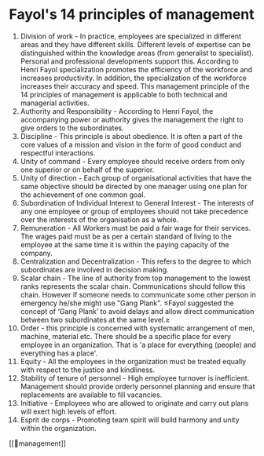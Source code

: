 # Fayol's 14 principles of management

1.  Division of work - In practice, employees are specialized in different areas and they have different skills. Different levels of expertise can be distinguished within the knowledge areas (from generalist to specialist). Personal and professional developments support this. According to Henri Fayol specialization promotes the efficiency of the workforce and increases productivity. In addition, the specialization of the workforce increases their accuracy and speed. This management principle of the 14 principles of management is applicable to both technical and managerial activities.
2.  Authority and Responsibility - According to Henri Fayol, the accompanying power or authority gives the management the right to give orders to the subordinates.
3.  Discipline - This principle is about obedience. It is often a part of the core values of a mission and vision in the form of good conduct and respectful interactions.
4.  Unity of command - Every employee should receive orders from only one superior or on behalf of the superior.
5.  Unity of direction - Each group of organisational activities that have the same objective should be directed by one manager using one plan for the achievement of one common goal.
6.  Subordination of Individual Interest to General Interest - The interests of any one employee or group of employees should not take precedence over the interests of the organisation as a whole.
7.  Remuneration - All Workers must be paid a fair wage for their services. The wages paid must be as per a certain standard of living to the employee at the same time it is within the paying capacity of the company.
8.  Centralization and Decentralization - This refers to the degree to which subordinates are involved in decision making.
9.  Scalar chain - The line of authority from top management to the lowest ranks represents the scalar chain. Communications should follow this chain. However if someone needs to communicate some other person in emergency he/she might use "Gang Plank". ≤Fayol suggested the concept of ‘Gang Plank’ to avoid delays and allow direct communication between two subordinates at the same level.≥
10.  Order - this principle is concerned with systematic arrangement of men, machine, material etc. There should be a specific place for every employee in an organization. That is 'a place for everything (people) and everything has a place'.
11.  Equity - All the employees in the organization must be treated equally with respect to the justice and kindliness.
12.  Stability of tenure of personnel - High employee turnover is inefficient. Management should provide orderly personnel planning and ensure that replacements are available to fill vacancies.
13.  Initiative - Employees who are allowed to originate and carry out plans will exert high levels of effort.
14.  Esprit de corps - Promoting team spirit will build harmony and unity within the organization.

[[👑management]]

